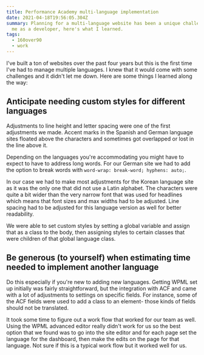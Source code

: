 ```yaml
---
title: Performance Academy multi-language implementation
date: 2021-04-18T19:56:05.304Z
summary: Planning for a multi-language website has been a unique challenge for
  me as a developer, here's what I learned.
tags:
  - 160over90
  - work
---
```

I've built a ton of websites over the past four years but this is the first time I've had to manage multiple languages. I knew that it would come with some challenges and it didn't let me down. Here are some things I learned along the way:

## Anticipate needing custom styles for different languages

Adjustments to line height and letter spacing were one of the first adjustments we made. Accent marks in the Spanish and German language sites floated above the characters and sometimes got overlapped or lost in the line above it.

Depending on the languages you're accommodating you might have to expect to have to address long words. For our German site we had to add the option to break words with `word-wrap: break-word; hyphens: auto;`.

In our case we had to make most adjustments for the Korean language site as it was the only one that did not use a Latin alphabet. The characters were quite a bit wider than the very narrow font that was used for headlines which means that font sizes and max widths had to be adjusted. Line spacing had to be adjusted for this language version as well for better readability.

We were able to set custom styles by setting a global variable and assign that as a class to the body, then assigning styles to certain classes that were children of that global language class.

## Be generous (to yourself) when estimating time needed to implement another language

Do this especially if you're new to adding new languages. Getting WPML set up initially was fairly straightforward, but the integration with ACF and came with a lot of adjustments to settings on specific fields. For instance, some of the ACF fields were used to add a class to an element- those kinds of fields should not be translated.

It took some time to figure out a work flow that worked for our team as well. Using the WPML advanced editor really didn't work for us so the best option that we found was to go into the site editor and for each page set the language for the dashboard, then make the edits on the page for that language. Not sure if this is a typical work flow but it worked well for us.